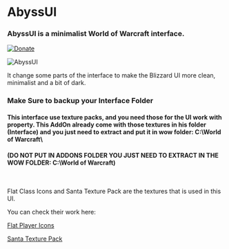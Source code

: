 # AbyssUI
### AbyssUI is a minimalist World of Warcraft interface.

[![Donate](https://img.shields.io/badge/Donate-PayPal-green.svg)](https://www.paypal.com/cgi-bin/webscr?cmd=_s-xclick&hosted_button_id=2HA68SU9NYVGU)

![AbyssUI](https://media.forgecdn.net/attachments/thumbnails/231/864/310/172/capturar.jpg)

It change some parts of the interface to make the Blizzard UI more clean, minimalist and a bit of dark.

### Make Sure to backup your Interface Folder

#### This interface use texture packs, and you need those for the UI work with property. This AddOn already come with those textures in his folder (Interface) and you just need to extract and put it in wow folder: C:\World of Warcraft\

#### (DO NOT PUT IN ADDONS FOLDER YOU JUST NEED TO EXTRACT IN THE WOW FOLDER: C:\World of Warcraft\)

  

Flat Class Icons and Santa Texture Pack are the textures that is used in this UI. 

You can check their work here:

[Flat Player Icons](http://www.wowinterface.com/downloads/info24101-FlatPlayerIcons.html)

[Santa Texture Pack](http://www.wowinterface.com/downloads/info18608-SantaUITextures.html)
